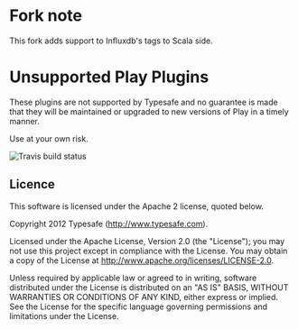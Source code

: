 # Fork note

This fork adds support to Influxdb's tags to Scala side.

# Unsupported Play Plugins

These plugins are not supported by Typesafe and no guarantee is made that they will be maintained or upgraded to new versions of Play in a timely manner.

Use at your own risk.

![Travis build status](https://travis-ci.org/typesafehub/play-plugins.svg?branch=master)

## Licence

This software is licensed under the Apache 2 license, quoted below.

Copyright 2012 Typesafe (http://www.typesafe.com).

Licensed under the Apache License, Version 2.0 (the "License"); you may not use this project except in compliance with the License. You may obtain a copy of the License at http://www.apache.org/licenses/LICENSE-2.0.

Unless required by applicable law or agreed to in writing, software distributed under the License is distributed on an "AS IS" BASIS, WITHOUT WARRANTIES OR CONDITIONS OF ANY KIND, either express or implied. See the License for the specific language governing permissions and limitations under the License.
